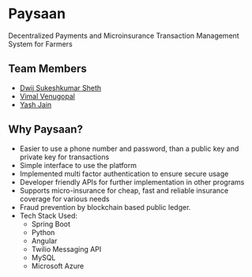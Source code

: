 # Paysaan
Decentralized Payments and Microinsurance Transaction Management System for Farmers

## Team Members
- [Dwij Sukeshkumar Sheth](https://github.com/dwij2812 "Dwij's GitHub Profile")
- [Vimal Venugopal](https://github.com/thevimal98 "Vimal's GitHub Profile")
- [Yash Jain](https://github.com/yashjainhsr "Yash's GitHub Profile")

## Why Paysaan?
- Easier to use a phone number and password, than a public key and private key for transactions
- Simple interface to use the platform
- Implemented multi factor authentication to ensure secure usage
- Developer friendly APIs for further implementation in other programs 
- Supports micro-insurance for cheap, fast and reliable insurance coverage for various needs
- Fraud prevention by blockchain based public ledger.
- Tech Stack Used:
    - Spring Boot
    - Python
    - Angular
    - Twilio Messaging API
    - MySQL
    - Microsoft Azure
